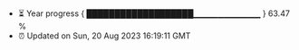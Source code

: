 - ⏳ Year progress { ███████████████████▁▁▁▁▁▁▁▁▁▁▁ } 63.47 %
- ⏰ Updated on Sun, 20 Aug 2023 16:19:11 GMT

